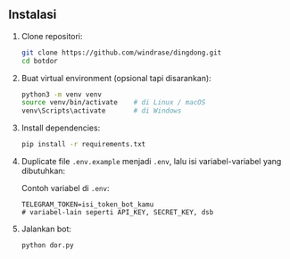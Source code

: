 ## Instalasi

1. Clone repositori:

   ```bash
   git clone https://github.com/windrase/dingdong.git
   cd botdor
   ```

2. Buat virtual environment (opsional tapi disarankan):

   ```bash
   python3 -m venv venv
   source venv/bin/activate    # di Linux / macOS
   venv\Scripts\activate       # di Windows
   ```

3. Install dependencies:

   ```bash
   pip install -r requirements.txt
   ```

4. Duplicate file `.env.example` menjadi `.env`, lalu isi variabel-variabel yang dibutuhkan:

   Contoh variabel di `.env`:

   ```
   TELEGRAM_TOKEN=isi_token_bot_kamu
   # variabel-lain seperti API_KEY, SECRET_KEY, dsb
   ```

5. Jalankan bot:

   ```bash
   python dor.py
   ```
